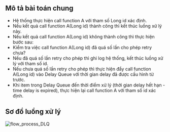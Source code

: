 ## Mô tả bài toán chung
- Hệ thống thực hiện call function A với tham số Long id xác định.
- Nếu kết quả call function A(Long id) thành công thì kết thúc luồng xử lý này.
- Nếu kết quả call function A(Long id) không thành công thì thực hiện bước sau:
- Kiểm tra việc call function A(Long id) đã quá số lần cho phép retry chưa?
- Nếu đã quá số lần retry cho phép thì ghi log hệ thống, kết thúc luồng xử lý với tham số id.
- Nếu chưa quá số lần retry cho phép thì thực hiện đẩy call function A(Long id) vào Delay Queue với thời gian delay đã được cấu hình từ trước.
- Khi item trong Delay Queue đến thời điểm xử lý (thời gian delay hết hạn - time delay is expired), thực hiện lại call function A với tham số id xác định.

## Sơ đồ luồng xử lý
![](C:\Users\vinov\Downloads\DLQ.drawio.png "flow_process_DLQ")

